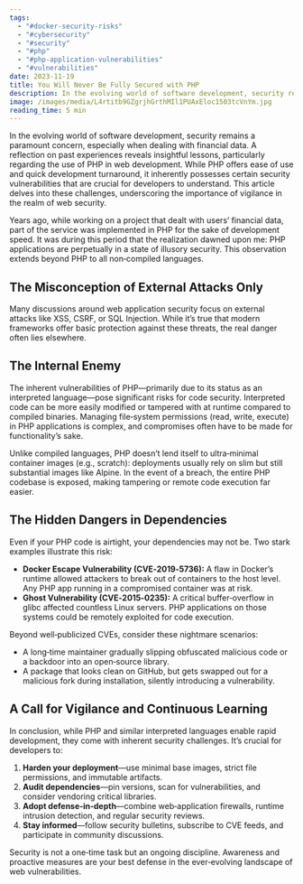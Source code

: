 ```yaml
---
tags:
  - "#docker-security-risks"
  - "#cybersecurity"
  - "#security"
  - "#php"
  - "#php-application-vulnerabilities"
  - "#vulnerabilities"
date: 2023-11-19
title: You Will Never Be Fully Secured with PHP
description: In the evolving world of software development, security remains a paramount concern, especially when dealing with financial data. A reflection on past experiences reveals insightful lessons, particularly regarding the use of PHP in web development. While PHP offers ease of use and quick development turnaround, it inherently possesses certain security vulnerabilities that are crucial for developers to understand. This article delves into these challenges, underscoring the importance of vigilance in the realm of web security.
image: /images/media/L4rtitb9GZgrjhGrthMIl1PUAxEloc1503tcVnYm.jpg
reading_time: 5 min
---
```


In the evolving world of software development, security remains a paramount concern, especially when dealing with financial data. A reflection on past experiences reveals insightful lessons, particularly regarding the use of PHP in web development. While PHP offers ease of use and quick development turnaround, it inherently possesses certain security vulnerabilities that are crucial for developers to understand. This article delves into these challenges, underscoring the importance of vigilance in the realm of web security.

Years ago, while working on a project that dealt with users’ financial data, part of the service was implemented in PHP for the sake of development speed. It was during this period that the realization dawned upon me: PHP applications are perpetually in a state of illusory security. This observation extends beyond PHP to all non‑compiled languages.

## The Misconception of External Attacks Only

Many discussions around web application security focus on external attacks like XSS, CSRF, or SQL Injection. While it’s true that modern frameworks offer basic protection against these threats, the real danger often lies elsewhere.

## The Internal Enemy

The inherent vulnerabilities of PHP—primarily due to its status as an interpreted language—pose significant risks for code security. Interpreted code can be more easily modified or tampered with at runtime compared to compiled binaries. Managing file‑system permissions (read, write, execute) in PHP applications is complex, and compromises often have to be made for functionality’s sake.

Unlike compiled languages, PHP doesn’t lend itself to ultra‑minimal container images (e.g., scratch): deployments usually rely on slim but still substantial images like Alpine. In the event of a breach, the entire PHP codebase is exposed, making tampering or remote code execution far easier.

## The Hidden Dangers in Dependencies

Even if your PHP code is airtight, your dependencies may not be. Two stark examples illustrate this risk:

- **Docker Escape Vulnerability (CVE‑2019‑5736):** A flaw in Docker’s runtime allowed attackers to break out of containers to the host level. Any PHP app running in a compromised container was at risk.
- **Ghost Vulnerability (CVE‑2015‑0235):** A critical buffer‑overflow in glibc affected countless Linux servers. PHP applications on those systems could be remotely exploited for code execution.

Beyond well‑publicized CVEs, consider these nightmare scenarios:

- A long‑time maintainer gradually slipping obfuscated malicious code or a backdoor into an open‑source library.
- A package that looks clean on GitHub, but gets swapped out for a malicious fork during installation, silently introducing a vulnerability.

## A Call for Vigilance and Continuous Learning

In conclusion, while PHP and similar interpreted languages enable rapid development, they come with inherent security challenges. It’s crucial for developers to:

1. **Harden your deployment**—use minimal base images, strict file permissions, and immutable artifacts.
2. **Audit dependencies**—pin versions, scan for vulnerabilities, and consider vendoring critical libraries.
3. **Adopt defense‑in‑depth**—combine web‑application firewalls, runtime intrusion detection, and regular security reviews.
4. **Stay informed**—follow security bulletins, subscribe to CVE feeds, and participate in community discussions.

Security is not a one‑time task but an ongoing discipline. Awareness and proactive measures are your best defense in the ever‑evolving landscape of web vulnerabilities.

